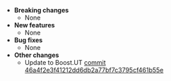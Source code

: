 <!-- See the [v.x.y.z milestone](https://github.com/approvals/ApprovalTests.cpp/milestone/__MILESTONE_NUMBER__?closed=1) for the full list of changes. -->

* **Breaking changes**
    * None
* **New features**
    * None
* **Bug fixes**
    * None
* **Other changes**
    * Update to Boost.UT [commit 46a4f2e3f41212dd6db2a77bf7c3795cf461b55e](https://github.com/boost-experimental/ut/commit/46a4f2e3f41212dd6db2a77bf7c3795cf461b55e)

